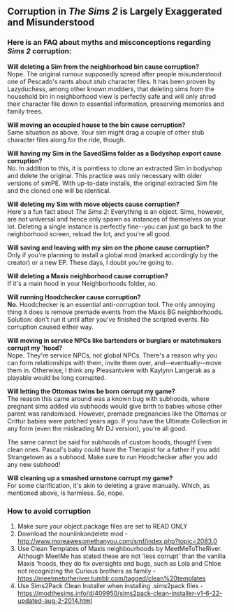 ## Corruption in *The Sims 2* is Largely Exaggerated and Misunderstood
### Here is an FAQ about myths and misconceptions regarding *Sims 2* corruption:

**Will deleting a Sim from the neighborhood bin cause corruption?**  
Nope. The original rumour supposedly spread after people misunderstood one of Pescado's rants about stub character files. It has been proven by Lazyduchess, among other known modders, that deleting sims from the household bin in neighborhood view is perfectly safe and will only shred their character file down to essential information, preserving memories and family trees.

**Will moving an occupied house to the bin cause corruption?**  
Same situation as above. Your sim might drag a couple of other stub character files along for the ride, though.

**Will having my Sim in the SavedSims folder as a Bodyshop export cause corruption?**  
No. In addition to this, it is pointless to clone an extracted Sim in bodyshop and delete the original. This practice was only necessary with older versions of simPE. With up-to-date installs, the original extracted Sim file and the cloned one will be identical.

**Will deleting my Sim with move objects cause corruption?**  
Here's a fun fact about *The Sims 2*: Everything is an object. Sims, however, are not universal and hence only spawn as instances of themselves on your lot. Deleting a single instance is perfectly fine--you can just go back to the neighborhood screen, reload the lot, and you're all good.

**Will saving and leaving with my sim on the phone cause corruption?**  
Only if you're planning to install a global mod (marked accordingly by the creator) or a new EP. These days, I doubt you're going to.

**Will deleting a Maxis neighborhood cause corruption?**  
If it's a main hood in your Neighborhoods folder, no.

**Will running Hoodchecker cause corruption?**  
**No.** Hoodchecker is an essential anti-corruption tool. The only annoying thing it does is remove premade events from the Maxis BG neighborhoods. Solution: don't run it until after you've finished the scripted events. No corruption caused either way.

**Will moving in service NPCs like bartenders or burglars or matchmakers corrupt my 'hood?**  
Nope. They're service NPCs, not global NPCs. There's a reason why you can form relationships with them, invite them over, and--eventually--move them in. Otherwise, I think any Pleasantview with Kaylynn Langerak as a playable would be long corrupted.

**Will letting the Ottomas twins be born corrupt my game?**  
The reason this came around was a known bug with subhoods, where pregnant sims added via subhoods would give birth to babies whose other parent was randomised. However, premade pregnancies like the Ottomas or Crittur babies were patched years ago. If you have the Ultimate Collection in any form (even the misleading Mr DJ version), you're all good.

The same cannot be said for subhoods of custom hoods, though! Even clean ones. Pascal's baby could have the Therapist for a father if you add Strangetown as a subhood. Make sure to run Hoodchecker after you add any new subhood!

**Will cleaning up a smashed urnstone corrupt my game?**  
For some clarification, it's akin to deleting a grave manually. Which, as mentioned above, is harmless. So, nope.

### How to avoid corruption

1. Make sure your object.package files are set to READ ONLY
2. Download the nounlinkondelete mod - http://www.moreawesomethanyou.com/smf/index.php?topic=2083.0
3. Use Clean Templates of Maxis neighbourhoods by MeetMeToTheRiver. Although MeetMe has stated these are not 'less corrupt' than the vanilla Maxis 'hoods, they do fix oversights and bugs, such as Lola and Chloe not recognizing the Curious brothers as family - https://meetmetotheriver.tumblr.com/tagged/clean%20templates
4. Use Sims2Pack Clean Installer when installing .sims2pack files - https://modthesims.info/d/409950/sims2pack-clean-installer-v1-6-22-updated-aug-2-2014.html

